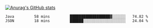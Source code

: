 [![Anurag's GitHub stats](https://github-readme-stats.vercel.app/api?username=sebasphere&count_private=true&theme=tokyonight)](https://github.com/anuraghazra/github-readme-stats)

<!--START_SECTION:waka-->
```text
Java         58 mins         ██████████████████▓░░░░░░   74.82 % 
JSON         18 mins         ██████░░░░░░░░░░░░░░░░░░░   24.04 % 
```
<!--END_SECTION:waka-->
